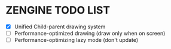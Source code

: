 # ZENGINE TODO LIST

- [x] Unified Child-parent drawing system
- [ ] Performance-optimized drawing (draw only when on screen)
- [ ] Performance-optimizing lazy mode (don't update)
